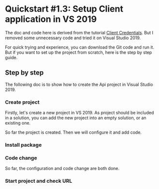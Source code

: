 # Quickstart #1.3: Setup Client application in VS 2019

The doc and code here is derived from the tutorial [Client Credentials](http://docs.identityserver.io/en/latest/quickstarts/1_client_credentials.html). But I removed some unnecessary code and tried it on Visual Studio 2019.

For quick trying and experience, you can download the Git code and run it. But if you want to set up the project from scratch, here is the step by step guide.

## Step by step

The following doc is to show how to create the Api project in Visual Studio 2019.

### Create project

Firstly, let's create a new project in VS 2019. As project should be included in a solution, you can add the new project into an empty solution, or an existing one.


So far the project is created. Then we will configure it and add code.

### Install package


### Code change


So far, the configuration and code change are both done.

### Start project and check URL

